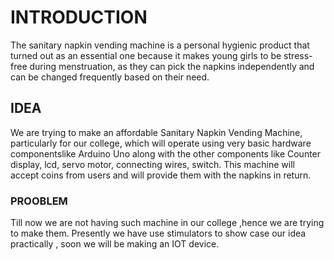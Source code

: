 <h1> INTRODUCTION </H1>
The sanitary napkin vending machine is a personal hygienic product that turned out as an essential one because it makes young girls to be
stress-free during menstruation, as they can pick the napkins independently and can be changed frequently based on their need.
<h2> IDEA </h2>
We are trying to make an affordable Sanitary Napkin Vending Machine, particularly for our college, which will operate using very basic hardware componentslike Arduino Uno along with the other components like Counter display, lcd, servo motor, connecting wires, switch. This machine will accept coins from users and will provide them with the napkins in return.
<h3> PROOBLEM </h3>
Till now we are not having such machine in our college ,hence we are trying to make them. Presently we have use stimulators to show case our idea practically , soon we will be making an IOT device.


